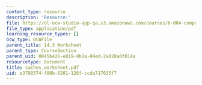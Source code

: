 ```yaml
---
content_type: resource
description: 'Resource:'
file: https://ol-ocw-studio-app-qa.s3.amazonaws.com/courses/6-004-computation-structures-spring-2017/e3780374f88b6201126fccda717635f7_caches_worksheet.pdf
file_type: application/pdf
learning_resource_types: []
ocw_type: OCWFile
parent_title: 14.3 Worksheet
parent_type: CourseSection
parent_uid: 0845b426-e819-9b1a-84ed-2a828a0f014a
resourcetype: Document
title: caches_worksheet.pdf
uid: e3780374-f88b-6201-126f-ccda717635f7
---
```

